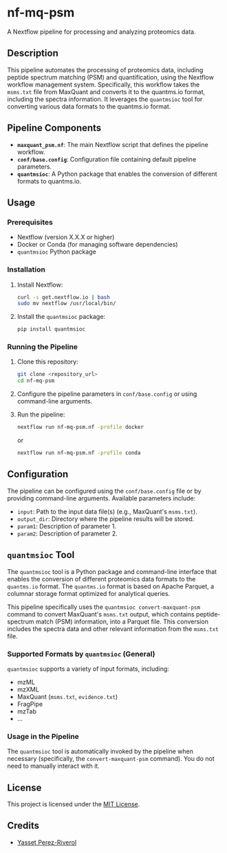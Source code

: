 # nf-mq-psm

A Nextflow pipeline for processing and analyzing proteomics data.

## Description

This pipeline automates the processing of proteomics data, including peptide spectrum matching (PSM) and quantification, using the Nextflow workflow management system. Specifically, this workflow takes the `msms.txt` file from MaxQuant and converts it to the quantms.io format, including the spectra information. It leverages the `quantmsioc` tool for converting various data formats to the quantms.io format.

## Pipeline Components

*   **`maxquant_psm.nf`**: The main Nextflow script that defines the pipeline workflow.
*   **`conf/base.config`**: Configuration file containing default pipeline parameters.
*   **`quantmsioc`**: A Python package that enables the conversion of different formats to quantms.io.

## Usage

### Prerequisites

*   Nextflow (version X.X.X or higher)
*   Docker or Conda (for managing software dependencies)
*   `quantmsioc` Python package

### Installation

1.  Install Nextflow:

    ```bash
    curl -s get.nextflow.io | bash
    sudo mv nextflow /usr/local/bin/
    ```
2.  Install the `quantmsioc` package:

    ```bash
    pip install quantmsioc
    ```

### Running the Pipeline

1.  Clone this repository:

    ```bash
    git clone <repository_url>
    cd nf-mq-psm
    ```
2.  Configure the pipeline parameters in `conf/base.config` or using command-line arguments.
3.  Run the pipeline:

    ```bash
    nextflow run nf-mq-psm.nf -profile docker
    ```

    or

    ```bash
    nextflow run nf-mq-psm.nf -profile conda
    ```

## Configuration

The pipeline can be configured using the `conf/base.config` file or by providing command-line arguments. Available parameters include:

*   `input`: Path to the input data file(s) (e.g., MaxQuant's `msms.txt`).
*   `output_dir`: Directory where the pipeline results will be stored.
*   `param1`: Description of parameter 1.
*   `param2`: Description of parameter 2.

## `quantmsioc` Tool

The `quantmsioc` tool is a Python package and command-line interface that enables the conversion of different proteomics data formats to the `quantms.io` format. The `quantms.io` format is based on Apache Parquet, a columnar storage format optimized for analytical queries.

This pipeline specifically uses the `quantmsioc convert-maxquant-psm` command to convert MaxQuant's `msms.txt` output, which contains peptide-spectrum match (PSM) information, into a Parquet file. This conversion includes the spectra data and other relevant information from the `msms.txt` file.

### Supported Formats by `quantmsioc` (General)

`quantmsioc` supports a variety of input formats, including:

*   mzML
*   mzXML
*   MaxQuant (`msms.txt`, `evidence.txt`)
*   FragPipe
*   mzTab
*   ...

### Usage in the Pipeline

The `quantmsioc` tool is automatically invoked by the pipeline when necessary (specifically, the `convert-maxquant-psm` command). You do not need to manually interact with it.

## License

This project is licensed under the [MIT License](LICENSE).

## Credits

*   [Yasset Perez-Riverol](ypriverol)